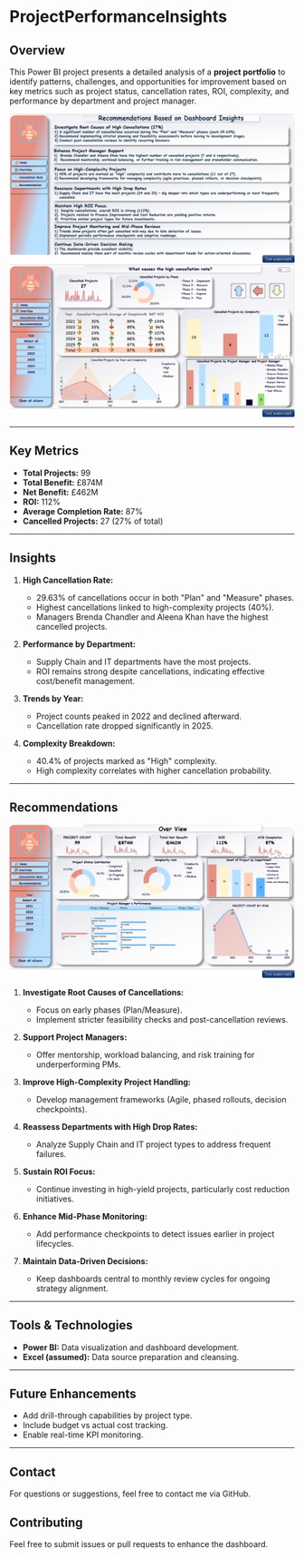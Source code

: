 # ProjectPerformanceInsights

## Overview

This Power BI project presents a detailed analysis of a **project portfolio** to identify patterns, challenges, and opportunities for improvement based on key metrics such as project status, cancellation rates, ROI, complexity, and performance by department and project manager.

![Overview](./PBIDesktop_lPjRbXfacX.png)
![Cancellation Analysis](./PBIDesktop_WaYx04K73u.png)

---

## Key Metrics

- **Total Projects:** 99
- **Total Benefit:** £874M
- **Net Benefit:** £462M
- **ROI:** 112%
- **Average Completion Rate:** 87%
- **Cancelled Projects:** 27 (27% of total)

---

## Insights

1. **High Cancellation Rate:**
   - 29.63% of cancellations occur in both "Plan" and "Measure" phases.
   - Highest cancellations linked to high-complexity projects (40%).
   - Managers Brenda Chandler and Aleena Khan have the highest cancelled projects.

2. **Performance by Department:**
   - Supply Chain and IT departments have the most projects.
   - ROI remains strong despite cancellations, indicating effective cost/benefit management.

3. **Trends by Year:**
   - Project counts peaked in 2022 and declined afterward.
   - Cancellation rate dropped significantly in 2025.

4. **Complexity Breakdown:**
   - 40.4% of projects marked as "High" complexity.
   - High complexity correlates with higher cancellation probability.

---

## Recommendations
![Recommendations](./PBIDesktop_ozctGfNYZa.png)

1. **Investigate Root Causes of Cancellations:**
   - Focus on early phases (Plan/Measure).
   - Implement stricter feasibility checks and post-cancellation reviews.

2. **Support Project Managers:**
   - Offer mentorship, workload balancing, and risk training for underperforming PMs.

3. **Improve High-Complexity Project Handling:**
   - Develop management frameworks (Agile, phased rollouts, decision checkpoints).

4. **Reassess Departments with High Drop Rates:**
   - Analyze Supply Chain and IT project types to address frequent failures.

5. **Sustain ROI Focus:**
   - Continue investing in high-yield projects, particularly cost reduction initiatives.

6. **Enhance Mid-Phase Monitoring:**
   - Add performance checkpoints to detect issues earlier in project lifecycles.

7. **Maintain Data-Driven Decisions:**
   - Keep dashboards central to monthly review cycles for ongoing strategy alignment.

---

## Tools & Technologies

- **Power BI:** Data visualization and dashboard development.
- **Excel (assumed):** Data source preparation and cleansing.

---

## Future Enhancements

- Add drill-through capabilities by project type.
- Include budget vs actual cost tracking.
- Enable real-time KPI monitoring.

---

## Contact

For questions or suggestions, feel free to contact me via GitHub.

## Contributing
Feel free to submit issues or pull requests to enhance the dashboard.

